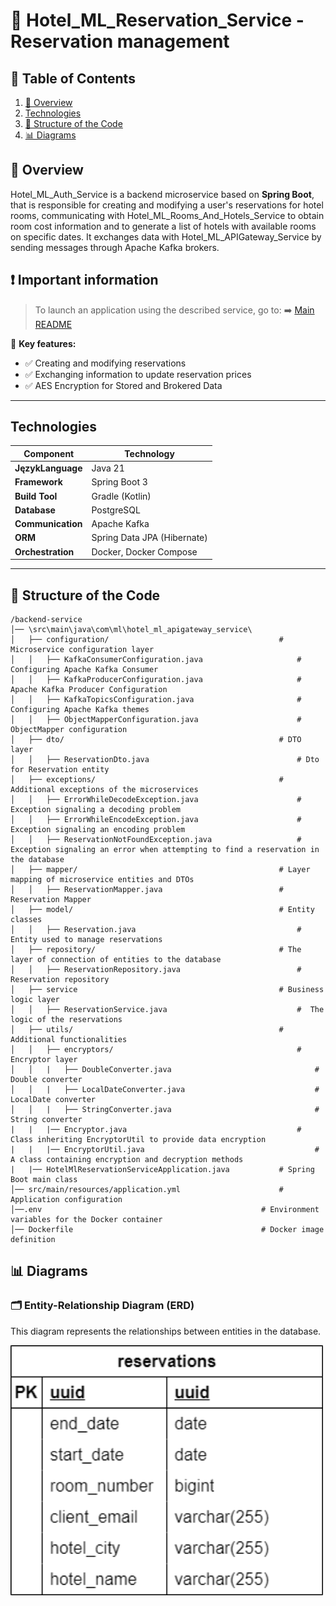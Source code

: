 # 📅 Hotel_ML_Reservation_Service - Reservation management

## 📖 Table of Contents
1. [📌 Overview](#-overview)
2. [ Technologies](#️-technologies)
3. [📂 Structure of the Code](#-structure-of-the-code)
4. [📊 Diagrams](#-diagrams)

## 📌 Overview
Hotel_ML_Auth_Service is a backend microservice based on **Spring Boot**, that is responsible for creating and modifying a user's reservations for hotel rooms, communicating with Hotel_ML_Rooms_And_Hotels_Service to obtain room cost information and to generate a list of hotels with available rooms on specific dates. It exchanges data with Hotel_ML_APIGateway_Service by sending messages through Apache Kafka brokers.

## ❗ Important information
> To launch an application using the described service, go to:
> ➡️ [Main README](https://github.com/NiczSpeed/HotelML?tab=readme-ov-file#%EF%B8%8F-how-to-run-the-entire-system)

📌 **Key features:**
- ✅ Creating and modifying reservations
- ✅ Exchanging information to update reservation prices
- ✅ AES Encryption for Stored and Brokered Data
---

## Technologies
| Component       | Technology |
|----------------|------------|
| **JęzykLanguage**  | Java 21 |
| **Framework**  | Spring Boot 3 |
| **Build Tool**  | Gradle (Kotlin) |
| **Database** | PostgreSQL |
| **Communication** | Apache Kafka |
| **ORM** | Spring Data JPA (Hibernate) |
| **Orchestration** | Docker, Docker Compose |

---

## 📂 Structure of the Code
```plaintext
/backend-service
│── \src\main\java\com\ml\hotel_ml_apigateway_service\
│   ├── configuration/                                      # Microservice configuration layer
│   │   ├── KafkaConsumerConfiguration.java                     # Configuring Apache Kafka Consumer
│   │   ├── KafkaProducerConfiguration.java                     # Apache Kafka Producer Configuration
│   │   ├── KafkaTopicsConfiguration.java                       # Configuring Apache Kafka themes
│   │   ├── ObjectMapperConfiguration.java                      # ObjectMapper configuration
│   ├── dto/                                                # DTO layer
│   │   ├── ReservationDto.java                                 # Dto for Reservation entity
│   ├── exceptions/                                         # Additional exceptions of the microservices
│   │   ├── ErrorWhileDecodeException.java                      # Exception signaling a decoding problem
│   │   ├── ErrorWhileEncodeException.java                      # Exception signaling an encoding problem
│   │   ├── ReservationNotFoundException.java                   # Exception signaling an error when attempting to find a reservation in the database
│   ├── mapper/                                             # Layer mapping of microservice entities and DTOs
│   │   ├── ReservationMapper.java                          # Reservation Mapper
│   ├── model/                                              # Entity classes
│   │   ├── Reservation.java                                    # Entity used to manage reservations
│   ├── repository/                                         # The layer of connection of entities to the database
│   │   ├── ReservationRepository.java                          # Reservation repository
│   ├── service                                             # Business logic layer
│   │   ├── ReservationService.java                             #  The logic of the reservations
│   ├── utils/                                              # Additional functionalities 
│   │   ├── encryptors/                                         # Encryptor layer
│   │   |   ├── DoubleConverter.java                                # Double converter
│   │   |   ├── LocalDateConverter.java                             # LocalDate converter
│   │   |   ├── StringConverter.java                                # String converter
|   |   |── Encryptor.java                                      # Class inheriting EncryptorUtil to provide data encryption
|   |   |── EncryptorUtil.java                                      # A class containing encryption and decryption methods
|   |── HotelMlReservationServiceApplication.java           # Spring Boot main class
│── src/main/resources/application.yml                      # Application configuration
│──.env                                                 # Environment variables for the Docker container
│── Dockerfile                                          # Docker image definition
```
## 📊 Diagrams

### 🗂️ Entity-Relationship Diagram (ERD)
This diagram represents the relationships between entities in the database.

<img src="docs/ERD/Hotel_ML_Reservation_Service.png" width="500">

